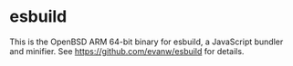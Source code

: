 # esbuild

This is the OpenBSD ARM 64-bit binary for esbuild, a JavaScript bundler and minifier. See https://github.com/evanw/esbuild for details.
